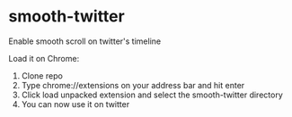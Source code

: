 # smooth-twitter
Enable smooth scroll on twitter's timeline

Load it on Chrome:
  1) Clone repo
  2) Type chrome://extensions on your address bar and hit enter
  3) Click load unpacked extension and select the smooth-twitter directory
  4) You can now use it on twitter
